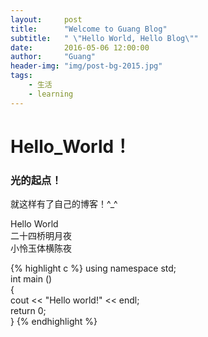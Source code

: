 ```yaml
---
layout:     post
title:      "Welcome to Guang Blog"
subtitle:   " \"Hello World, Hello Blog\""
date:       2016-05-06 12:00:00
author:     "Guang"
header-img: "img/post-bg-2015.jpg"
tags:
    - 生活
    - learning
---
```




# **Hello_World！**

### 光的起点！

就这样有了自己的博客！^_^

<link href='https://www.hanyi.studio/WebFonts/C3DB971E-443B-4D37-887D-530EE441EB6B/201704/css/8A36A8B5067E3F6D.css' rel='stylesheet' type='text/css'/>
<div class="css8A36A8B5067E3F6D">Hello World</div>

<link href='https://www.hanyi.studio/WebFonts/C3DB971E-443B-4D37-887D-530EE441EB6B/201704/css/42A4208571536B6C.css' rel='stylesheet' type='text/css'/>
<div class="css42A4208571536B6C">二十四桥明月夜</div>

<link href='https://www.hanyi.studio/WebFonts/C3DB971E-443B-4D37-887D-530EE441EB6B/201704/css/48A23A8D05A05632.css' rel='stylesheet' type='text/css'/>
<div class="css48A23A8D05A05632">小怜玉体横陈夜</div>

{% highlight c %}
using namespace std;  
int main ()   
{  
 	cout << "Hello world!" << endl;  
 	return 0;  
}
{% endhighlight %}
